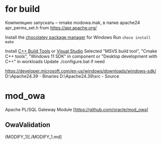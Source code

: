 # for build
Компиляцию запускать – nmake modowa.mak, в папке apache24
apr_perms_set.h from https://apr.apache.org/

Install the [chocolatey package manager](https://chocolatey.org/install) for Windows
Run `choco install make`

Install [C++ Build Tools](https://visualstudio.microsoft.com/visual-cpp-build-tools/) or [Visual Studio](https://visualstudio.microsoft.com/downloads/)
Selected "MSVS build tool", "Cmake C++ tools", "Windows 11 SDK" in component or "Desktop development with C++" in workloads
Update ./configure.bat if need

https://developer.microsoft.com/en-us/windows/downloads/windows-sdk/
D:\Apache24.39 - Binaries
D:\Apache24.39\src - Source
# mod_owa
Apache PL/SQL Gateway Module
[https://github.com/oracle/mod_owa]

## OwaValidation

(MODIFY_1)[./MODIFY_1.md]
